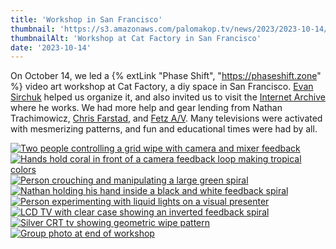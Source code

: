 ```yaml
---
title: 'Workshop in San Francisco'
thumbnail: 'https://s3.amazonaws.com/palomakop.tv/news/2023/2023-10-14/cat_factory_workshop_1440px.jpg'
thumbnailAlt: 'Workshop at Cat Factory in San Francisco'
date: '2023-10-14'
---
```


On October 14, we led a {% extLink "Phase Shift", "https://phaseshift.zone" %} video art workshop at Cat Factory, a diy space in San Francisco. <a href="https://chipperswitch.com/" rel="noopener" target="_blank">Evan Sirchuk</a> helped us organize it, and also invited us to visit the <a href="https://archive.org/" rel="noopener" target="_blank">Internet Archive</a> where he works. We had more help and gear lending from Nathan Trachimowicz, <a href="https://soundcloud.com/555sounds" rel="noopener" target="_blank">Chris Farstad</a>, and <a href="https://www.instagram.com/avfetz/" rel="noopener" target="_blank">Fetz A/V</a>. Many televisions were activated with mesmerizing patterns, and fun and educational times were had by all.

<div class="photo-grid-2-columns lightbox" id="sf-workshop-lightbox">
<a href="https://s3.amazonaws.com/palomakop.tv/news/2023/2023-10-14/cat_factory_1_2000px.jpg">
<img alt="Two people controlling a grid wipe with camera and mixer feedback" loading="lazy" src="https://s3.amazonaws.com/palomakop.tv/news/2023/2023-10-14/cat_factory_1_720px.jpg"/>
</a>
<a href="https://s3.amazonaws.com/palomakop.tv/news/2023/2023-10-14/cat_factory_2_2000px.jpg">
<img alt="Hands hold coral in front of a camera feedback loop making tropical colors" loading="lazy" src="https://s3.amazonaws.com/palomakop.tv/news/2023/2023-10-14/cat_factory_2_720px.jpg"/>
</a>
<a href="https://s3.amazonaws.com/palomakop.tv/news/2023/2023-10-14/cat_factory_3_2000px.jpg">
<img alt="Person crouching and manipulating a large green spiral" loading="lazy" src="https://s3.amazonaws.com/palomakop.tv/news/2023/2023-10-14/cat_factory_3_720px.jpg"/>
</a>
<a href="https://s3.amazonaws.com/palomakop.tv/news/2023/2023-10-14/cat_factory_4_2000px.jpg">
<img alt="Nathan holding his hand inside a black and white feedback spiral" loading="lazy" src="https://s3.amazonaws.com/palomakop.tv/news/2023/2023-10-14/cat_factory_4_720px.jpg"/>
</a>
<a class="full-width" href="https://s3.amazonaws.com/palomakop.tv/news/2023/2023-10-14/cat_factory_5_2000px.jpg">
<img alt="Person experimenting with liquid lights on a visual presenter" loading="lazy" src="https://s3.amazonaws.com/palomakop.tv/news/2023/2023-10-14/cat_factory_5_1440px.jpg"/>
</a>
<a href="https://s3.amazonaws.com/palomakop.tv/news/2023/2023-10-14/cat_factory_6_2000px.jpg">
<img alt="LCD TV with clear case showing an inverted feedback spiral" loading="lazy" src="https://s3.amazonaws.com/palomakop.tv/news/2023/2023-10-14/cat_factory_6_720px.jpg"/>
</a>
<a href="https://s3.amazonaws.com/palomakop.tv/news/2023/2023-10-14/cat_factory_7_2000px.jpg">
<img alt="Silver CRT tv showing geometric wipe pattern" loading="lazy" src="https://s3.amazonaws.com/palomakop.tv/news/2023/2023-10-14/cat_factory_7_720px.jpg"/>
</a>
<a class="full-width" href="https://s3.amazonaws.com/palomakop.tv/news/2023/2023-10-14/cat_factory_8_2000px.jpg">
<img alt="Group photo at end of workshop" loading="lazy" src="https://s3.amazonaws.com/palomakop.tv/news/2023/2023-10-14/cat_factory_8_1440px.jpg"/>
</a>
</div>
<script>
var sf_workshop_lightbox = new SimpleLightbox({elements: '#sf-workshop-lightbox a'});
</script>
